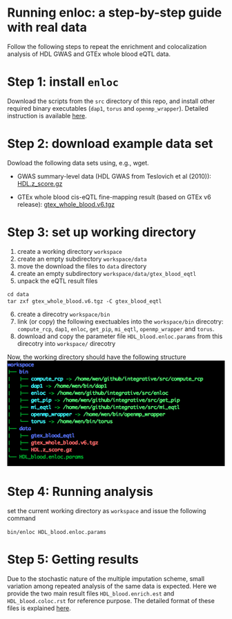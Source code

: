 # Running enloc: a step-by-step guide with real data

Follow the following steps to repeat the enrichment and colocalization analysis of HDL GWAS and GTEx whole blood eQTL data. 


# Step 1: install ```enloc```

Download the scripts from the ```src``` directory of this repo, and install other required binary executables (```dap1```, ```torus``` and ```openmp_wrapper```). Detailed instruction is available [here](../src/).


# Step 2: download example data set

Dowload the following data sets using, e.g., wget.

* GWAS summary-level data (HDL GWAS from Teslovich et al (2010)): [HDL.z_score.gz](http://www-personal.umich.edu/~xwen/download/gwas_hdl/HDL.z_score.gz)

* GTEx whole blood cis-eQTL fine-mapping result (based on GTEx v6 release): [gtex_whole_blood.v6.tgz](http://www-personal.umich.edu/~xwen/download/gtex_whole_blood.v6.tgz)


# Step 3: set up working directory

1. create a working directory ```workspace```
2. create an empty subdirectory ```workspace/data```
3. move the download the files to ```data``` directory
4. create an empty subdirectory ```workspace/data/gtex_blood_eqtl```
5. unpack the eQTL result files
```
cd data
tar zxf gtex_whole_blood.v6.tgz -C gtex_blood_eqtl
```
6. create a direcotry ```workspace/bin```
7. link (or copy) the following exectuables into the ```workspace/bin``` direcotry: ```compute_rcp```, ```dap1```,  ```enloc```,  ```get_pip```,  ```mi_eqtl```,  ```openmp_wrapper``` and  ```torus```.
8. download and copy the parameter file ```HDL_blood.enloc.params``` from this direcotry into ```workspace/``` direcotry

Now, the working directory should have the following structure
![direcotry_tree](directory_tree.png)

# Step 4: Running analysis

set the current working directory as  ```workspace``` and issue the following command

```bin/enloc HDL_blood.enloc.params```

# Step 5: Getting results

Due to the stochastic nature of the multiple imputation scheme, small variation among repeated analysis of the same data is expected. Here we provide the two main result files ```HDL_blood.enrich.est``` and ```HDL_blood.coloc.rst``` for reference purpose. The detailed format of these files is explained [here](../src/).

